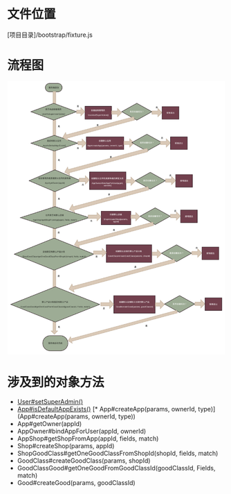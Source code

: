 <!-- TITLE: 服务器启动流程 -->
<!-- SUBTITLE: 描述服务器启动涉及到的默认数据插入和判断 -->

# 文件位置
[项目目录]/bootstrap/fixture.js
# 流程图
![Serverstartupflow](/uploads/flows/serverstartupflow.png "Serverstartupflow")

# 涉及到的对象方法
* [User#setSuperAdmin()](/User#setSuperAdmin())
* [App#isDefaultAppExists()](/App#isDefaultAppExists())
[* App#createApp(params, ownerId, type)](App#createApp(params, ownerId, type))
* App#getOwner(appId)
* AppOwner#bindAppForUser(appId, ownerId)
* AppShop#getShopFromApp(appId, fields, match)
* Shop#createShop(params, appId)
* ShopGoodClass#getOneGoodClassFromShopId(shopId, fields, match)
* GoodClass#createGoodClass(params, shopId)
* GoodClassGood#getOneGoodFromGoodClassId(goodClassId, Fields, match)
* Good#createGood(params, goodClassId)